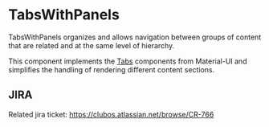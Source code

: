 # TabsWithPanels
TabsWithPanels organizes and allows navigation between groups of content that are related and at the same level of hierarchy.

This component implements the [Tabs](https://material-ui.com/components/tabs/) components from Material-UI and simplifies
the handling of rendering different content sections.

## JIRA
Related jira ticket: https://clubos.atlassian.net/browse/CR-766
